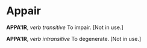 # Appair

**APPA'IR**, _verb transitive_ To impair. \[Not in use.\]

**APPA'IR**, _verb intransitive_ To degenerate. \[Not in use.\]
